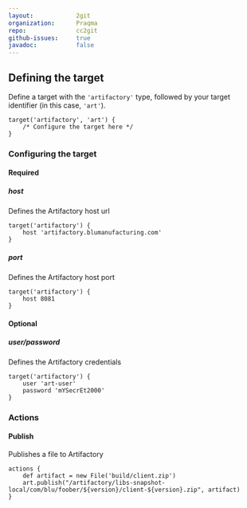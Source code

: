 ```yaml
---
layout:            2git
organization:      Praqma
repo:              cc2git
github-issues:     true
javadoc:           false
---
```


## Defining the target

Define a target with the `'artifactory'` type, followed by your target identifier (in this case, `'art'`).

```
target('artifactory', 'art') {
    /* Configure the target here */
}
```

### Configuring the target

#### Required

##### host

Defines the Artifactory host url

```
target('artifactory') {
    host 'artifactory.blumanufacturing.com'
}
```

##### port

Defines the Artifactory host port

```
target('artifactory') {
    host 8081
}
```

#### Optional

##### user/password

Defines the Artifactory credentials

```
target('artifactory') {
    user 'art-user'
    password 'mYSecrEt2000'
}
```

### Actions

#### Publish

Publishes a file to Artifactory

```
actions {
    def artifact = new File('build/client.zip')
    art.publish("/artifactory/libs-snapshot-local/com/blu/foober/${version}/client-${version}.zip", artifact)
}
```